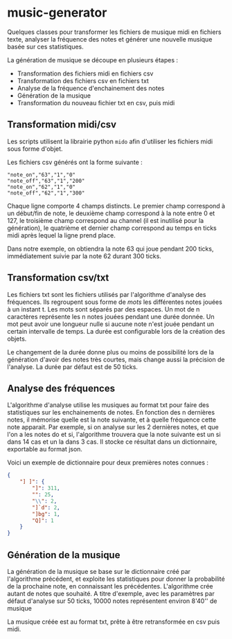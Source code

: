 # music-generator

Quelques classes pour transformer les fichiers de musique midi en fichiers texte, analyser la fréquence des notes et générer une nouvelle musique basée sur ces statistiques.

La génération de musique se découpe en plusieurs étapes :
- Transformation des fichiers midi en fichiers csv
- Transformation des fichiers csv en fichiers txt
- Analyse de la fréquence d'enchainement des notes
- Génération de la musique
- Transformation du nouveau fichier txt en csv, puis midi


## Transformation midi/csv
Les scripts utilisent la librairie python `mido` afin d'utiliser les fichiers midi sous forme d'objet.

Les fichiers csv générés ont la forme suivante :

```CSV
"note_on","63","1","0"
"note_off","63","1","200"
"note_on","62","1","0"
"note_off","62","1","300"
```

Chaque ligne comporte 4 champs distincts. Le premier champ correspond à un début/fin de note, le deuxième champ correspond à la note entre 0 et 127, le troisième champ correspond au channel (il est inutilisé pour la génération), le quatrième et dernier champ correspond au temps en ticks midi après lequel la ligne prend place.

Dans notre exemple, on obtiendra la note 63 qui joue pendant 200 ticks, immédiatement suivie par la note 62 durant 300 ticks.


## Transformation csv/txt
Les fichiers txt sont les fichiers utilisés par l'algorithme d'analyse des fréquences. Ils regroupent sous forme de *mots* les différentes notes jouées à un instant t. Les mots sont séparés par des espaces. Un mot de n caractères représente les n notes jouées pendant une durée donnée. Un mot peut avoir une longueur nulle si aucune note n'est jouée pendant un certain intervalle de temps. La durée est configurable lors de la création des objets. 

Le changement de la durée donne plus ou moins de possibilité lors de la génération d'avoir des notes très courtes, mais change aussi la précision de l'analyse. La durée par défaut est de 50 ticks.



## Analyse des fréquences
L'algorithme d'analyse utilise les musiques au format txt pour faire des statistiques sur les enchainements de notes. En fonction des n dernières notes, il mémorise quelle est la note suivante, et à quelle fréquence cette note apparait. Par exemple, si on analyse sur les 2 dernières notes, et que l'on a les notes do et si, l'algorithme trouvera que la note suivante est un si dans 14 cas et un la dans 3 cas. Il stocke ce résultat dans un dictionnaire, exportable au format json.

Voici un exemple de dictionnaire pour deux premières notes connues :
```JSON
{
    "] ]": {
        "]": 311,
        "": 25,
        "\\": 2,
        "]`d": 2,
        "]bg": 1,
        "Q]": 1
    }
}
```


## Génération de la musique
La génération de la musique se base sur le dictionnaire créé par l'algorithme précédent, et exploite les statistiques pour donner la probabilité de la prochaine note, en connaissant les précédentes.
L'algorithme crée autant de notes que souhaité. A titre d'exemple, avec les paramètres par défaut d'analyse sur 50 ticks, 10000 notes représentent environ 8'40'' de musique

La musique créée est au format txt, prête à être retransformée en csv puis midi.
